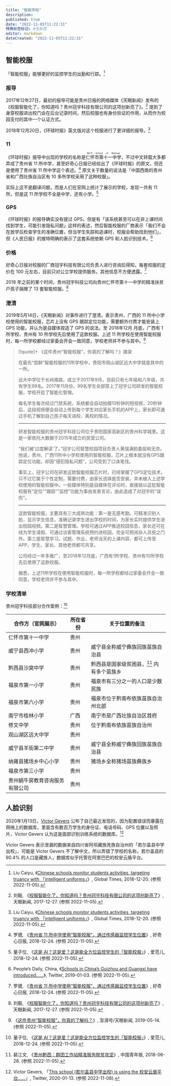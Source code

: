 ```yaml
---
title: "智能学校"
description:
published: true
date: "2022-11-05T11:22:31"
特殊标签标记: #无标签
editor: markdown
dateCreated: "2022-11-05T11:22:31"
---
```


## 智能校服

「智能校服」能够更好的监控学生的出勤和行踪。[^1132856]

### 报导

2017年12年27日，最初的报导可能是贵州日报的网络媒体《天眼新闻》发布的《校服智能化了，你知道吗？贵州冠宇科技有限公司的这项创新亮了》。[^11694] 提到了身穿校服进出校门会在后台记录时间，然后校服也有身份验证的作用，从而作为校园支付的其中一个认证方式。

[^11694]: 刘毅, 《[校服智能化了，你知道吗？贵州冠宇科技有限公司的这项创新亮了](https://web.archive.org/web/20210801173430/http://jgz.app.todayguizhou.com/news/news-news_detail-news_id-11514336811694.html)》, 天眼新闻, 2017-12-27. (参照 2022-11-05).

2018年12月20日，《环球时报》英文版对这个校服进行了更详细的报导。[^1132856]

[^1132856]: Liu Caiyu, 《[Chinese schools monitor students activities, targeting truancy with 「intelligent uniforms」](https://web.archive.org/web/20181223013024/http://www.globaltimes.cn/content/1132856.shtml)》, Global Times, 2018-12-20. (参照 2022-11-05).

### 11

《环球时报》报导中出现的学校的名称是<ruby>仁怀市第十一中学<rp>(</rp><rt>No.11 School of Renhuai</rt><rp>)</rp></ruby>，不过中文转载大多都弄成了贵州省 11 所中学，甚至好奇心日报已经给出了《环球时报》的原文，但还是使用了贵州省 11 所中学这个表述。[^59632] 原文关于数量的说法是「中国西南的贵州省和广西壮族自治区有 10 多所学校采用了这种校服」。

[^59632]: 罗骢, 《[贵州省 11 所中学使用“智能校服”，通过传感器监控学生位置](https://web.archive.org/web/20181224091626/https://www.qdaily.com/articles/59632.html)》, 好奇心日报, 2018-12-24. (参照 2022-11-05).

实际上这不是翻译问题，而是人们在官网上统计了展示的学校，发现一共有 11 所，但是这 11 所学校不全是中学，还有小学。[^1152095]

[^1152095]: 量子位, 《[这是 AI？这是爱？这是能全方位监控学生的「智能校服」](https://web.archive.org/web/20211019094954/https://www.ifanr.com/1152095)》, 爱范儿, 2018-12-24. (参照 2022-11-05).

### GPS

《环球时报》的报导确实没有提过 GPS，但是有「该系统甚至可以在非上课时间找到学生，可能引发隐私问题」这样的表述，然后智能校服的厂商表示「我们不会在放学后检查学生的准确位置，但当学生失踪和逃课时，校服会帮助找到他们」，但《人民日报》的推特明确的表示了这套系统依赖 GPS 和人脸识别技术。[^34112]

[^34112]: People’s Daily, China, 《[Schools in China’s Guizhou and Guangxi have introduced……](https://web.archive.org/web/20220524224302/https://twitter.com/PDChina/status/1080728488825434112)》, Twitter, 2019-01-03. (参照 2022-11-05).

### 价格

好奇心日报对校服的厂商冠宇科技有限公司负责人进行咨询后得知，每套校服的定价在 100 元左右，目前只对公立学校提供服务。其他信息不方便透露。[^59632]

2018 年之前的某个时间，贵州冠宇科技公司向贵州仁怀市第十一中学的精准扶贫户孩子捐赠了 13 套智能校服。[^11694]

### 澄清

2019年5月14日，《天眼新闻》对事件进行了澄清，表示贵州、广西的 11 所中小学校使用的智能校服，芯片上没有 GPS 跟踪定位功能，需要额外付费才能安装上 GPS 功能，并认为是自媒体捏造了 GPS 的说法。至 2018年12月 月底，广西有 1 所学校、贵州有 10 所学校先后使用了这款校服。上述 11 所学校在使用智能校服时，每一所学校都经过家委会开会一致同意，学校老师并不参与其中。[^3451367]

[^3451367]: 《[这件贵州“智能校服”，你真的了解吗？](https://web.archive.org/web/20221105031718/https://www.thepaper.cn/newsDetail_forward_3451367)》, 澎湃号/天眼新闻, 2019-05-14. (参照 2022-11-05).

> [!quote]+ 《这件贵州“智能校服”，你真的了解吗？》摘录
>
> 在最先“尝鲜”智能校服的11所学校中，贵阳市观山湖区远大中学就是其中的一所。
>
> 远大中学位于长岭南路，成立于2017年9月，目前只有七年级和八年级，共有学生99名。2017年11月份，99名学生全部穿上了冠宇公司研发的智能校服，学校开启了智能化管理。
>
> 每名学生每次经过门禁系统，系统都会自动拍摄10秒钟的短视频，20秒钟后，这段视频便会自动上传到每个学生对应家长手机的APP上，家长即可通过手机了解到自己孩子每天进校、离校的情况。
>
> ---
>
> 研发智能校服的贵州冠宇科技公司位于贵阳国家高新区的贵州科学城里。这是一家依托大数据于2015年成立的民营公司。
>
> “我们被‘过度解读’了。”冠宇公司智慧校园项目负责人黄瑞满脸委屈和无奈。他说，贵州、广西11所中小学校使用的智能校服，芯片上根本就没有GPS跟踪定位功能，却因“侵犯隐私问题”，公司受到了口诛笔伐。
>
> 事实上，冠宇公司在研发这款智能校服芯片时，已经掌握了GPS定位技术，只不过它属于个性定制，需要付费，由家长选择是否安装，并未植入上述学校使用的智能校服中。一些媒体特别是自媒体在评论时，直接就以这批智能校服有“定位”“跟踪”“监控”功能为事由发表言论，由此造成了对冠宇的“误伤”。
>
> ---
>
> 这款智能校服，主要具有三大成熟功能：第一是无感考勤。可精准识别人脸，显示学生信息，准确记录学生进出学校的时间，为家长实时提供学生进出校园视频。第二是智慧管理。学校可通过APP推送校园信息，家长还可在线为学生请假、可通过访客管理系统预约进校园，完全可把闲杂人员拒之门外。第三是智慧学习。试题、作业、老师当天的上课内容，都可上传至APP，学生、家长、其他老师都可共享。
>
> 公司经过一年多推广，至2018年12月底，广西有1所学校、贵州有10所学校先后使用了这款校服。
>
> 据悉，上述11所学校在使用智能校服时，每一所学校都经过家委会开会一致同意，学校老师并不参与其中。

### 学校清单

贵州冠宇科技部分合作案例：[^1152095]

| 合作方（官网展示）             | 所在省份 | 关于位置的备注                              |
| ------------------------------ | -------- | ------------------------------------------- |
| 仁怀市第十一中学               | 贵州     |                                             |
| 威宁县西冲小学                 | 贵州     | 威宁县全称威宁彝族回族苗族自治县            |
| 黔西县沙窝中学                 | 贵州     | 黔西县是国家级贫困县，[^628] 内有多个苗族乡 |
| 福泉市第一小学                 | 贵州     | 福泉市有三分之一的人口是少数民族            |
| 福泉市第六小学                 | 贵州     | 福泉市位于黔南布依族苗族自治州北部          |
| 南宁市桂林小学                 | 广西     | 南宁市是广西壮族自治区首府                  |
| 修文中学                       | 贵州     | 位于黔南布依族苗族自治州                    |
| 观山湖区远大中学               | 贵州     |                                             |
| 威宁县羊街第二中学             | 贵州     | 威宁县全称威宁彝族回族苗族自治县            |
| 纳雍县猪场乡中心小学           | 贵州     | 猪场乡全称猪场苗族彝族乡                    |
| 福泉市第三小学                 | 贵州     |                                             |
| 贵州蜗牛房教育咨询服务有限公司 | 贵州     |                                             |

[^628]: 裴江文, 《[贵州黔西：群团工作站精准服务脱贫攻坚](https://web.archive.org/web/20221105064222/http://zqb.cyol.com/html/2018-06/28/nw.D110000zgqnb_20180628_3-04.htm)》, 中国青年报, 2018-06-28. (参照 2022-11-05).

## 人脸识别

2020年1月13日，[Victor Gevers](/people/Victor_Gevers.md) 公布了自己最近发现的，因为配置错误而暴露在网络上的数据库，里面含有数百万学生的身份证、电话号码、GPS 位置以及照片，Victor Gevers 认为这是面部识别训练系统的数据库。[^94337]

[^94337]: Victor Gevers, 「[This school (若尔盖县中学出校) is using the 校安云盾平台……](https://web.archive.org/web/20200116063617/https://twitter.com/0xDUDE/status/1216508642842894337)」, Twitter, 2020-01-13. (参照 2022-11-08).

Victor Gevers 表示泄漏的数据来自四川省阿坝藏族羌族自治州的「若尔盖县中学出校」，可能是 Victor Gevers 不了解中文，所以弄错了学校的名称，若尔盖县的 90.4% 的人口是藏族人，数据库似乎托管在阿里巴巴的校安云盾平台。
